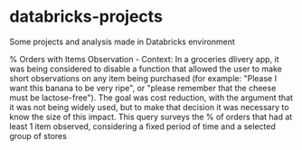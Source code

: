 # databricks-projects
Some projects and analysis made in Databricks environment

% Orders with Items Observation - Context: In a groceries dlivery app, it was being considered to disable a function that allowed the user to make short observations on any item being purchased (for example: "Please I want  this banana to be very ripe", or "please remember that the cheese must be lactose-free"). The goal was cost reduction, with the argument that it was not being widely used, but to make that decision it was necessary to know the size of this impact. This query surveys the % of orders that had at least 1 item observed, considering a fixed period of time and a selected group of stores
